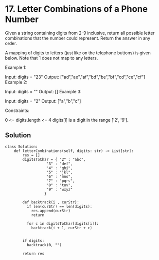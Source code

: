 # 17. Letter Combinations of a Phone Number
Given a string containing digits from 2-9 inclusive, return all possible letter combinations that the number could represent. Return the answer in any order.

A mapping of digits to letters (just like on the telephone buttons) is given below. Note that 1 does not map to any letters.


 

Example 1:

Input: digits = "23"
Output: ["ad","ae","af","bd","be","bf","cd","ce","cf"]
Example 2:

Input: digits = ""
Output: []
Example 3:

Input: digits = "2"
Output: ["a","b","c"]
 

Constraints:

0 <= digits.length <= 4
digits[i] is a digit in the range ['2', '9'].

## Solution
```
class Solution:
    def letterCombinations(self, digits: str) -> List[str]:
        res = []
        digitsToChar = { "2" : "abc",
                   "3" : "def",
                   "4" : "ghi",
                   "5" : "jkl",
                   "6" : "mno",
                   "7" : "pqrs",
                   "8" : "tuv",
                   "9" : "wxyz"
                  }
        
        def backtrack(i , curStr):
          if len(curStr) == len(digits):
            res.append(curStr)
            return
          
          for c in digitsToChar[digits[i]]:
            backtrack(i + 1, curStr + c)
        

        if digits:
          backtrack(0, "")

        return res
```